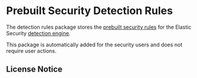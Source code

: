 # Prebuilt Security Detection Rules

The detection rules package stores the [prebuilt security rules](https://www.elastic.co/guide/en/security/current/prebuilt-rules.html) for the Elastic Security [detection engine](https://www.elastic.co/guide/en/security/current/detection-engine-overview.html).

This package is automatically added for the security users and does not require user actions.

## License Notice

